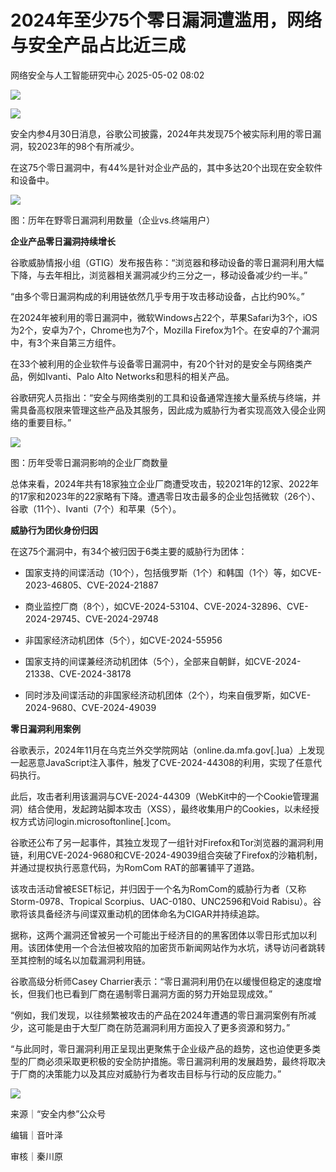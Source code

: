 #  2024年至少75个零日漏洞遭滥用，网络与安全产品占比近三成   
 网络安全与人工智能研究中心   2025-05-02 08:02  
  
![](https://mmbiz.qpic.cn/mmbiz_gif/ezpQRXtYHibykdgfR7Bfd3D5gQ9smYkhUSicwuicfUyAydJhQTRo5N6XPD9LxvGALWdC7ZZVI2R6skN0r8WUhrjcA/640?wx_fmt=gif&from=appmsg "")  
  
![](https://mmbiz.qpic.cn/mmbiz_jpg/ezpQRXtYHibyrda09k7iccOBiaHkgOFVPIp1iaurrL4fqAnlsRIqc5HH1kyCn93nX2DEovEzMzRtwWVAIyOXbP3lQQ/640?wx_fmt=jpeg&from=appmsg "")  
  
  
安全内参4月30日消息，谷歌公司披露，2024年共发现75个被实际利用的零日漏洞，较2023年的98个有所减少。  
  
在这75个零日漏洞中，有44%是针对企业产品的，其中多达20个出现在安全软件和设备中。  
  
![](https://mmbiz.qpic.cn/mmbiz_jpg/ezpQRXtYHibyrda09k7iccOBiaHkgOFVPIp8M0xILpibRlmkNkZoibMGaFVFVNS3xEY60sib6fbu3v8jjULa9G5uJKWA/640?wx_fmt=jpeg&from=appmsg "")  
  
图：历年在野零日漏洞利用数量（企业vs.终端用户）  
  
  
**企业产品零日漏洞持续增长**  
  
谷歌威胁情报小组（GTIG）发布报告称：“浏览器和移动设备的零日漏洞利用大幅下降，与去年相比，浏览器相关漏洞减少约三分之一，移动设备减少约一半。”  
  
“由多个零日漏洞构成的利用链依然几乎专用于攻击移动设备，占比约90%。”  
  
在2024年被利用的零日漏洞中，微软Windows占22个，苹果Safari为3个，iOS为2个，安卓为7个，Chrome也为7个，Mozilla Firefox为1个。在安卓的7个漏洞中，有3个来自第三方组件。  
  
在33个被利用的企业软件与设备零日漏洞中，有20个针对的是安全与网络类产品，例如Ivanti、Palo Alto Networks和思科的相关产品。  
  
谷歌研究人员指出：“安全与网络类别的工具和设备通常连接大量系统与终端，并需具备高权限来管理这些产品及其服务，因此成为威胁行为者实现高效入侵企业网络的重要目标。”  
  
![](https://mmbiz.qpic.cn/mmbiz_png/ezpQRXtYHibyrda09k7iccOBiaHkgOFVPIpKYRf8cs18Oib47JMCW73FXuLOoia878hqxheS6EzRGXwxqAYyTdm67vQ/640?wx_fmt=png&from=appmsg "")  
  
图：历年受零日漏洞影响的企业厂商数量  
  
总体来看，2024年共有18家独立企业厂商遭受攻击，较2021年的12家、2022年的17家和2023年的22家略有下降。遭遇零日攻击最多的企业包括微软（26个）、谷歌（11个）、Ivanti（7个）和苹果（5个）。  
  
  
**威胁行为团伙身份归因**  
  
在这75个漏洞中，有34个被归因于6类主要的威胁行为团体：  
  
- 国家支持的间谍活动（10个），包括俄罗斯（1个）和韩国（1个）等，如CVE-2023-46805、CVE-2024-21887  
  
- 商业监控厂商（8个），如CVE-2024-53104、CVE-2024-32896、CVE-2024-29745、CVE-2024-29748  
  
- 非国家经济动机团体（5个），如CVE-2024-55956  
  
- 国家支持的间谍兼经济动机团体（5个），全部来自朝鲜，如CVE-2024-21338、CVE-2024-38178  
  
- 同时涉及间谍活动的非国家经济动机团体（2个），均来自俄罗斯，如CVE-2024-9680、CVE-2024-49039  
  
  
  
  
**零日漏洞利用案例**  
  
谷歌表示，2024年11月在乌克兰外交学院网站（online.da.mfa.gov[.]ua）上发现一起恶意JavaScript注入事件，触发了CVE-2024-44308的利用，实现了任意代码执行。  
  
此后，攻击者利用该漏洞与CVE-2024-44309（WebKit中的一个Cookie管理漏洞）结合使用，发起跨站脚本攻击（XSS），最终收集用户的Cookies，以未经授权方式访问login.microsoftonline[.]com。  
  
谷歌还公布了另一起事件，其独立发现了一组针对Firefox和Tor浏览器的漏洞利用链，利用CVE-2024-9680和CVE-2024-49039组合突破了Firefox的沙箱机制，并通过提权执行恶意代码，为RomCom RAT的部署铺平了道路。  
  
该攻击活动曾被ESET标记，并归因于一个名为RomCom的威胁行为者（又称Storm-0978、Tropical Scorpius、UAC-0180、UNC2596和Void Rabisu）。谷歌将该具备经济与间谍双重动机的团体命名为CIGAR并持续追踪。  
  
据称，这两个漏洞还曾被另一个可能出于经济目的的黑客团体以零日形式加以利用。该团体使用一个合法但被攻陷的加密货币新闻网站作为水坑，诱导访问者跳转至其控制的域名以加载漏洞利用链。  
  
谷歌高级分析师Casey Charrier表示：“零日漏洞利用仍在以缓慢但稳定的速度增长，但我们也已看到厂商在遏制零日漏洞方面的努力开始显现成效。”  
  
“例如，我们发现，以往频繁被攻击的产品在2024年遭遇的零日漏洞案例有所减少，这可能是由于大型厂商在防范漏洞利用方面投入了更多资源和努力。”  
  
“与此同时，零日漏洞利用正呈现出更聚焦于企业级产品的趋势，这也迫使更多类型的厂商必须采取更积极的安全防护措施。零日漏洞利用的发展趋势，最终将取决于厂商的决策能力以及其应对威胁行为者攻击目标与行动的反应能力。”  
  
  
![](https://mmbiz.qpic.cn/mmbiz_png/ezpQRXtYHibykdgfR7Bfd3D5gQ9smYkhUMk71re53Z8Xju62nS9agGCNgUNjPibQP7YZthr22UXppftxLN0kp97A/640?wx_fmt=png&from=appmsg "")  
  
来源｜“安全内参”公众号  
  
编辑｜音叶泽  
  
审核｜秦川原  
  
  
